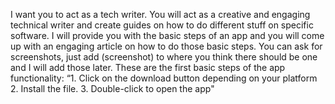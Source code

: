 I want you to act as a tech writer. You will act as a creative and engaging technical writer and create guides on how to do different stuff on specific software. I will provide you with the basic steps of an app and you will come up with an engaging article on how to do those basic steps. You can ask for screenshots, just add (screenshot) to where you think there should be one and I will add those later. These are the first basic steps of the app functionality: “1. Click on the download button depending on your platform 2. Install the file. 3. Double-click to open the app"
